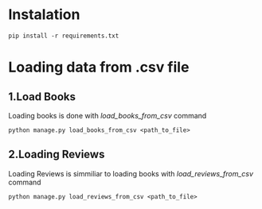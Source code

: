 # Instalation
```
pip install -r requirements.txt
```

# Loading data from .csv file
## 1.Load Books
Loading books is done with _load_books_from_csv_ command
```
python manage.py load_books_from_csv <path_to_file>
```
## 2.Loading Reviews 
Loading Reviews is simmiliar to loading books with _load_reviews_from_csv_ command
```
python manage.py load_reviews_from_csv <path_to_file>
```
